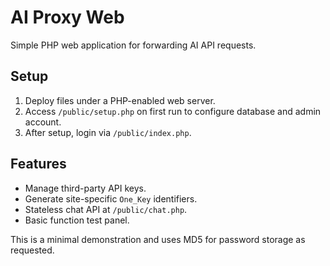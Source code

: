 # AI Proxy Web

Simple PHP web application for forwarding AI API requests.

## Setup

1. Deploy files under a PHP-enabled web server.
2. Access `/public/setup.php` on first run to configure database and admin account.
3. After setup, login via `/public/index.php`.

## Features

- Manage third-party API keys.
- Generate site-specific `One_Key` identifiers.
- Stateless chat API at `/public/chat.php`.
- Basic function test panel.

This is a minimal demonstration and uses MD5 for password storage as requested.
